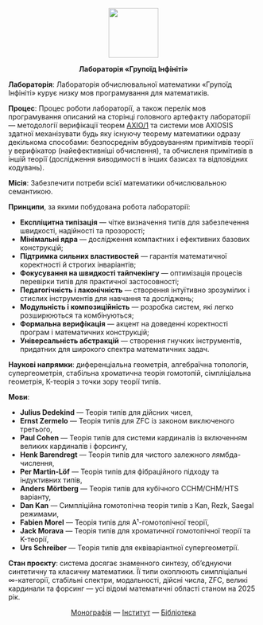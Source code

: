 <p align="center">
<picture>
<source media="(prefers-color-scheme: dark)" srcset="https://avatars.githubusercontent.com/u/17128096?s=400&u=66a63d4cdd9625b2b4b37d724cc00fe6401e5bd8&v=4">
<img src="https://avatars.githubusercontent.com/u/17128096?s=400&u=66a63d4cdd9625b2b4b37d724cc00fe6401e5bd8&v=4" width=100 lt="N2O.DEV">
</picture>
</p>

<p align="center"><strong>Лабораторія «Групоїд Інфініті»</strong></p>

<p><b>Лабораторія</b>: Лабораторія обчислювальної математики «Групоїд Інфініті» курує низку мов програмування для математиків.</p>
   
<p><b>Процес</b>: Процес роботи лабораторії, а також перелік мов програмування описаний на сторінці головного артефакту лабораторії &mdash; методології
   верифікації теорем <a href="https://axio.groupoid.space">AXIO/1</a> та системи мов AXIOSIS здатної механізувати будь яку існуючу
   теорему математики одразу декількома способами: безпосреднім вбудовуванням примітивів теорії у верифікатор (найефективніші обчислення), та
   обчисленя примітивів в іншій теорії (дослідження виводимості в інших базисах та відповідних кодувань).</p>

<p><b>Місія</b>: Забезпечити потреби всієї математики обчислювальною семантикою.</p>

<p><b>Принципи</b>, за якими побудована робота лабораторії:</p>

<ul><li><b>Експліцитна типізація</b> — чітке визначення типів для забезпечення швидкості, надійності та прозорості;</li>
    <li><b>Мінімальні ядра</b> — дослідження компактних і ефективних базових конструкцій;</li>
    <li><b>Підтримка сильних властивостей</b> — гарантія математичної коректності й строгих інваріантів;</li>
    <li><b>Фокусування на швидкості тайпчекінгу</b> — оптимізація процесів перевірки типів для практичної застосовності;</li>
    <li><b>Педагогічність і лаконічність</b> — створення інтуїтивно зрозумілих і стислих інструментів для навчання та досліджень;</li>
    <li><b>Модульність і композиційність</b> — розробка систем, які легко розширюються та комбінуються;</li>
    <li><b>Формальна верифікація</b> — акцент на доведенні коректності програм і математичних конструкцій;</li>
    <li><b>Універсальність абстракцій</b> — створення гнучких інструментів, придатних для широкого спектра математичних задач.</li>
</ul>

<p><b>Наукові напрямки</b>: диференціальна геометрія, алгебраїчна топологія, супергеометрія,
   стабільна хроматична теорія гомотопій, сімпліціальна геометрія, К-теорія з точки зору теорії типів.</p>

<p><b>Мови</b>:</p>

<ul>
<li><b>Julius Dedekind</b> — Теорія типів для дійсних чисел,</li>
<li><b>Ernst Zermelo</b> — Теорія типів для ZFC із законом виключеного третього,</li>
<li><b>Paul Cohen</b> — Теорія типів для системи кардиналів із включенням великих кардиналів і форсингу,</li>
<li><b>Henk Barendregt</b> — Теорія типів для чистого залежного лямбда-числення,</li>
<li><b>Per Martin-Löf</b> — Теорія типів для фібраційного підходу та індуктивних типів,</li>
<li><b>Anders Mörtberg</b> — Теорія типів для кубічного CCHM/CHM/HTS варіанту,</li>
<li><b>Dan Kan</b> — Симпліційна гомотопічна теорія типів з Kan, Rezk, Saegal режимами,</li>
<li><b>Fabien Morel</b> — Теорія типів для A¹-гомотопічної теорії,</li>
<li><b>Jack Morava</b> — Теорія типів для хроматичної гомотопічної теорії та K-теорії,</li>
<li><b>Urs Schreiber</b> — Теорія типів для еквіваріантної супергеометрії.</li>
</ul>

<p><b>Стан проєкту</b>: система досягає знаменного синтезу, об’єднуючи синтетичну та класичну математики.
   Її типи охоплюють симпліціальні ∞-категорії, стабільні спектри,  модальності, дійсні числа,
   ZFC, великі кардинали та форсинг — усі відомі математичні області станом на 2025 рік.</p>

<p align="center">
<a href="https://axiosis.github.io/books/axio/axio.pdf">Монографія</a> —
<a href="https://groupoid.space/institute/index.htm">Інститут</a> —
<a href="https://anders.groupoid.space/lib/">Бібліотека</a>
</p>


